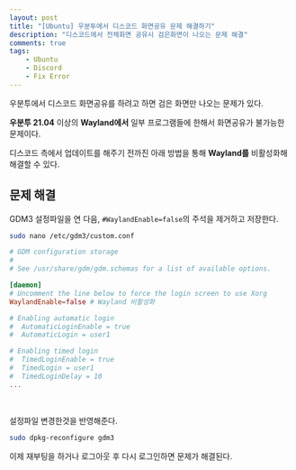 ```yaml
---
layout: post
title: "[Ubuntu] 우분투에서 디스코드 화면공유 문제 해결하기"
description: "디스코드에서 전체화면 공유시 검은화면이 나오는 문제 해결"
comments: true
tags:
	- Ubuntu
	- Discord
	- Fix Error
---
```


우분투에서 디스코드 화면공유를 하려고 하면 검은 화면만 나오는 문제가 있다.

**우분투 21.04** 이상의 **Wayland에서** 일부 프로그램들에 한해서 화면공유가 불가능한 문제이다.

디스코드 측에서 업데이트를 해주기 전까진 아래 방법을 통해 **Wayland를** 비활성화해 해결할 수 있다.

## 문제 해결

GDM3 설정파일을 연 다음, `#WaylandEnable=false`의 주석을 제거하고 저장한다.

```bash
sudo nano /etc/gdm3/custom.conf
```

```conf
# GDM configuration storage
#
# See /usr/share/gdm/gdm.schemas for a list of available options.

[daemon]
# Uncomment the line below to force the login screen to use Xorg
WaylandEnable=false # Wayland 비활성화

# Enabling automatic login
#  AutomaticLoginEnable = true
#  AutomaticLogin = user1

# Enabling timed login
#  TimedLoginEnable = true
#  TimedLogin = user1
#  TimedLoginDelay = 10
...
```

<br>

설정파일 변경한것을 반영해준다.

```bash
sudo dpkg-reconfigure gdm3
```

이제 재부팅을 하거나 로그아웃 후 다시 로그인하면 문제가 해결된다.

